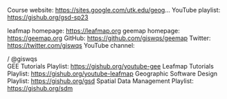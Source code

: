 Course website: https://sites.google.com/utk.edu/geog...
YouTube playlist: https://gishub.org/gsd-sp23

leafmap homepage: https://leafmap.org
geemap homepage: https://geemap.org
GitHub: https://github.com/giswqs/geemap
Twitter: https://twitter.com/giswqs
YouTube channel:   

 / @giswqs  
GEE Tutorials Playlist: https://gishub.org/youtube-gee
Leafmap Tutorials Playlist: https://gishub.org/youtube-leafmap
Geographic Software Design Playlist: https://gishub.org/gsd
Spatial Data Management Playlist: https://gishub.org/sdm
